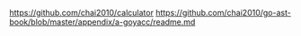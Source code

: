 https://github.com/chai2010/calculator
https://github.com/chai2010/go-ast-book/blob/master/appendix/a-goyacc/readme.md